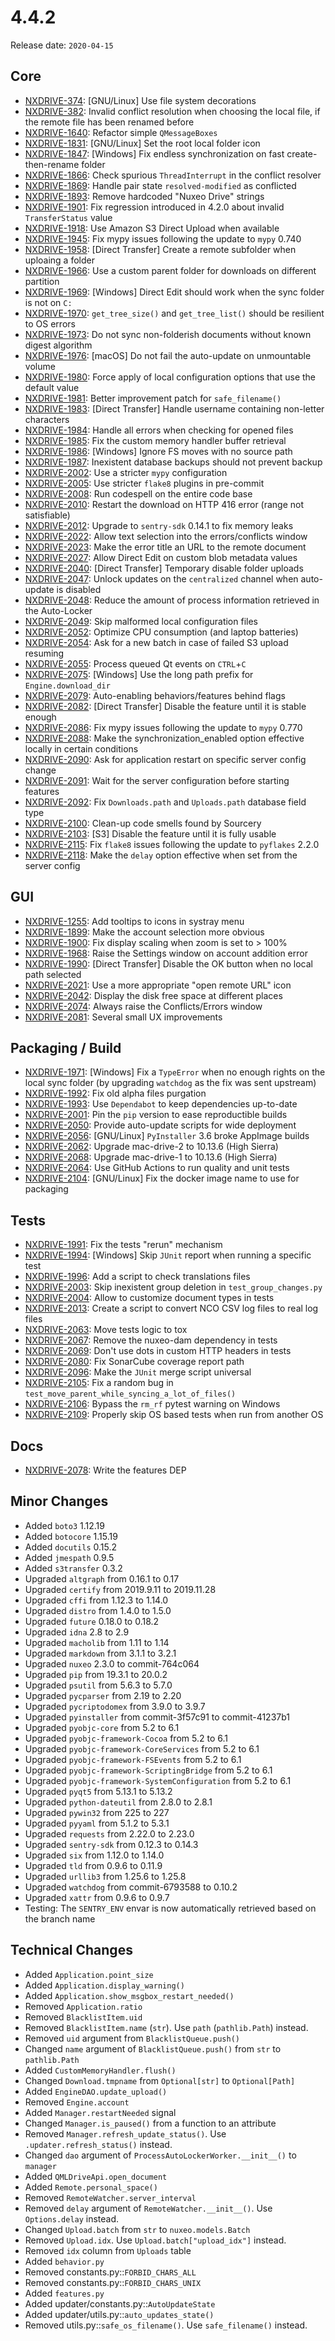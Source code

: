 # 4.4.2

Release date: `2020-04-15`

## Core

- [NXDRIVE-374](https://hyland.atlassian.net/browse/NXDRIVE-374): [GNU/Linux] Use file system decorations
- [NXDRIVE-382](https://hyland.atlassian.net/browse/NXDRIVE-382): Invalid conflict resolution when choosing the local file, if the remote file has been renamed before
- [NXDRIVE-1640](https://hyland.atlassian.net/browse/NXDRIVE-1640): Refactor simple `QMessageBoxes`
- [NXDRIVE-1831](https://hyland.atlassian.net/browse/NXDRIVE-1831): [GNU/Linux] Set the root local folder icon
- [NXDRIVE-1847](https://hyland.atlassian.net/browse/NXDRIVE-1847): [Windows] Fix endless synchronization on fast create-then-rename folder
- [NXDRIVE-1866](https://hyland.atlassian.net/browse/NXDRIVE-1866): Check spurious `ThreadInterrupt` in the conflict resolver
- [NXDRIVE-1869](https://hyland.atlassian.net/browse/NXDRIVE-1869): Handle pair state `resolved-modified` as conflicted
- [NXDRIVE-1893](https://hyland.atlassian.net/browse/NXDRIVE-1893): Remove hardcoded "Nuxeo Drive" strings
- [NXDRIVE-1901](https://hyland.atlassian.net/browse/NXDRIVE-1901): Fix regression introduced in 4.2.0 about invalid `TransferStatus` value
- [NXDRIVE-1918](https://hyland.atlassian.net/browse/NXDRIVE-1918): Use Amazon S3 Direct Upload when available
- [NXDRIVE-1945](https://hyland.atlassian.net/browse/NXDRIVE-1945): Fix mypy issues following the update to `mypy` 0.740
- [NXDRIVE-1958](https://hyland.atlassian.net/browse/NXDRIVE-1958): [Direct Transfer] Create a remote subfolder when uploaing a folder
- [NXDRIVE-1966](https://hyland.atlassian.net/browse/NXDRIVE-1966): Use a custom parent folder for downloads on different partition
- [NXDRIVE-1969](https://hyland.atlassian.net/browse/NXDRIVE-1969): [Windows] Direct Edit should work when the sync folder is not on `C:`
- [NXDRIVE-1970](https://hyland.atlassian.net/browse/NXDRIVE-1970): `get_tree_size()` and `get_tree_list()` should be resilient to OS errors
- [NXDRIVE-1973](https://hyland.atlassian.net/browse/NXDRIVE-1973): Do not sync non-folderish documents without known digest algorithm
- [NXDRIVE-1976](https://hyland.atlassian.net/browse/NXDRIVE-1976): [macOS] Do not fail the auto-update on unmountable volume
- [NXDRIVE-1980](https://hyland.atlassian.net/browse/NXDRIVE-1980): Force apply of local configuration options that use the default value
- [NXDRIVE-1981](https://hyland.atlassian.net/browse/NXDRIVE-1981): Better improvement patch for `safe_filename()`
- [NXDRIVE-1983](https://hyland.atlassian.net/browse/NXDRIVE-1983): [Direct Transfer] Handle username containing non-letter characters
- [NXDRIVE-1984](https://hyland.atlassian.net/browse/NXDRIVE-1984): Handle all errors when checking for opened files
- [NXDRIVE-1985](https://hyland.atlassian.net/browse/NXDRIVE-1985): Fix the custom memory handler buffer retrieval
- [NXDRIVE-1986](https://hyland.atlassian.net/browse/NXDRIVE-1986): [Windows] Ignore FS moves with no source path
- [NXDRIVE-1987](https://hyland.atlassian.net/browse/NXDRIVE-1987): Inexistent database backups should not prevent backup
- [NXDRIVE-2002](https://hyland.atlassian.net/browse/NXDRIVE-2002): Use a stricter `mypy` configuration
- [NXDRIVE-2005](https://hyland.atlassian.net/browse/NXDRIVE-2005): Use stricter `flake8` plugins in pre-commit
- [NXDRIVE-2008](https://hyland.atlassian.net/browse/NXDRIVE-2008): Run codespell on the entire code base
- [NXDRIVE-2010](https://hyland.atlassian.net/browse/NXDRIVE-2010): Restart the download on HTTP 416 error (range not satisfiable)
- [NXDRIVE-2012](https://hyland.atlassian.net/browse/NXDRIVE-2012): Upgrade to `sentry-sdk` 0.14.1 to fix memory leaks
- [NXDRIVE-2022](https://hyland.atlassian.net/browse/NXDRIVE-2022): Allow text selection into the errors/conflicts window
- [NXDRIVE-2023](https://hyland.atlassian.net/browse/NXDRIVE-2023): Make the error title an URL to the remote document
- [NXDRIVE-2027](https://hyland.atlassian.net/browse/NXDRIVE-2027): Allow Direct Edit on custom blob metadata values
- [NXDRIVE-2040](https://hyland.atlassian.net/browse/NXDRIVE-2040): [Direct Transfer] Temporary disable folder uploads
- [NXDRIVE-2047](https://hyland.atlassian.net/browse/NXDRIVE-2047): Unlock updates on the `centralized` channel when auto-update is disabled
- [NXDRIVE-2048](https://hyland.atlassian.net/browse/NXDRIVE-2048): Reduce the amount of process information retrieved in the Auto-Locker
- [NXDRIVE-2049](https://hyland.atlassian.net/browse/NXDRIVE-2049): Skip malformed local configuration files
- [NXDRIVE-2052](https://hyland.atlassian.net/browse/NXDRIVE-2052): Optimize CPU consumption (and laptop batteries)
- [NXDRIVE-2054](https://hyland.atlassian.net/browse/NXDRIVE-2054): Ask for a new batch in case of failed S3 upload resuming
- [NXDRIVE-2055](https://hyland.atlassian.net/browse/NXDRIVE-2055): Process queued Qt events on `CTRL`+`C`
- [NXDRIVE-2075](https://hyland.atlassian.net/browse/NXDRIVE-2075): [Windows] Use the long path prefix for `Engine.download_dir`
- [NXDRIVE-2079](https://hyland.atlassian.net/browse/NXDRIVE-2079): Auto-enabling behaviors/features behind flags
- [NXDRIVE-2082](https://hyland.atlassian.net/browse/NXDRIVE-2082): [Direct Transfer] Disable the feature until it is stable enough
- [NXDRIVE-2086](https://hyland.atlassian.net/browse/NXDRIVE-2086): Fix mypy issues following the update to `mypy` 0.770
- [NXDRIVE-2088](https://hyland.atlassian.net/browse/NXDRIVE-2088): Make the synchronization_enabled option effective locally in certain conditions
- [NXDRIVE-2090](https://hyland.atlassian.net/browse/NXDRIVE-2090): Ask for application restart on specific server config change
- [NXDRIVE-2091](https://hyland.atlassian.net/browse/NXDRIVE-2091): Wait for the server configuration before starting features
- [NXDRIVE-2092](https://hyland.atlassian.net/browse/NXDRIVE-2092): Fix `Downloads.path` and `Uploads.path` database field type
- [NXDRIVE-2100](https://hyland.atlassian.net/browse/NXDRIVE-2100): Clean-up code smells found by Sourcery
- [NXDRIVE-2103](https://hyland.atlassian.net/browse/NXDRIVE-2103): [S3] Disable the feature until it is fully usable
- [NXDRIVE-2115](https://hyland.atlassian.net/browse/NXDRIVE-2115): Fix `flake8` issues following the update to `pyflakes` 2.2.0
- [NXDRIVE-2118](https://hyland.atlassian.net/browse/NXDRIVE-2118): Make the `delay` option effective when set from the server config

## GUI

- [NXDRIVE-1255](https://hyland.atlassian.net/browse/NXDRIVE-1255): Add tooltips to icons in systray menu
- [NXDRIVE-1899](https://hyland.atlassian.net/browse/NXDRIVE-1899): Make the account selection more obvious
- [NXDRIVE-1900](https://hyland.atlassian.net/browse/NXDRIVE-1900): Fix display scaling when zoom is set to > 100%
- [NXDRIVE-1968](https://hyland.atlassian.net/browse/NXDRIVE-1968): Raise the Settings window on account addition error
- [NXDRIVE-1990](https://hyland.atlassian.net/browse/NXDRIVE-1990): [Direct Transfer] Disable the OK button when no local path selected
- [NXDRIVE-2021](https://hyland.atlassian.net/browse/NXDRIVE-2021): Use a more appropriate "open remote URL" icon
- [NXDRIVE-2042](https://hyland.atlassian.net/browse/NXDRIVE-2042): Display the disk free space at different places
- [NXDRIVE-2074](https://hyland.atlassian.net/browse/NXDRIVE-2074): Always raise the Conflicts/Errors window
- [NXDRIVE-2081](https://hyland.atlassian.net/browse/NXDRIVE-2081): Several small UX improvements

## Packaging / Build

- [NXDRIVE-1971](https://hyland.atlassian.net/browse/NXDRIVE-1971): [Windows] Fix a `TypeError` when no enough rights on the local sync folder (by upgrading `watchdog` as the fix was sent upstream)
- [NXDRIVE-1992](https://hyland.atlassian.net/browse/NXDRIVE-1992): Fix old alpha files purgation
- [NXDRIVE-1993](https://hyland.atlassian.net/browse/NXDRIVE-1993): Use `Dependabot` to keep dependencies up-to-date
- [NXDRIVE-2001](https://hyland.atlassian.net/browse/NXDRIVE-2001): Pin the `pip` version to ease reproductible builds
- [NXDRIVE-2050](https://hyland.atlassian.net/browse/NXDRIVE-2050): Provide auto-update scripts for wide deployment
- [NXDRIVE-2056](https://hyland.atlassian.net/browse/NXDRIVE-2056): [GNU/Linux] `PyInstaller` 3.6 broke AppImage builds
- [NXDRIVE-2062](https://hyland.atlassian.net/browse/NXDRIVE-2062): Upgrade mac-drive-2 to 10.13.6 (High Sierra)
- [NXDRIVE-2068](https://hyland.atlassian.net/browse/NXDRIVE-2068): Upgrade mac-drive-1 to 10.13.6 (High Sierra)
- [NXDRIVE-2064](https://hyland.atlassian.net/browse/NXDRIVE-2064): Use GitHub Actions to run quality and unit tests
- [NXDRIVE-2104](https://hyland.atlassian.net/browse/NXDRIVE-2104): [GNU/Linux] Fix the docker image name to use for packaging

## Tests

- [NXDRIVE-1991](https://hyland.atlassian.net/browse/NXDRIVE-1991): Fix the tests "rerun" mechanism
- [NXDRIVE-1994](https://hyland.atlassian.net/browse/NXDRIVE-1994): [Windows] Skip `JUnit` report when running a specific test
- [NXDRIVE-1996](https://hyland.atlassian.net/browse/NXDRIVE-1996): Add a script to check translations files
- [NXDRIVE-2003](https://hyland.atlassian.net/browse/NXDRIVE-2003): Skip inexistent group deletion in `test_group_changes.py`
- [NXDRIVE-2004](https://hyland.atlassian.net/browse/NXDRIVE-2004): Allow to customize document types in tests
- [NXDRIVE-2013](https://hyland.atlassian.net/browse/NXDRIVE-2013): Create a script to convert NCO CSV log files to real log files
- [NXDRIVE-2063](https://hyland.atlassian.net/browse/NXDRIVE-2063): Move tests logic to tox
- [NXDRIVE-2067](https://hyland.atlassian.net/browse/NXDRIVE-2067): Remove the nuxeo-dam dependency in tests
- [NXDRIVE-2069](https://hyland.atlassian.net/browse/NXDRIVE-2069): Don't use dots in custom HTTP headers in tests
- [NXDRIVE-2080](https://hyland.atlassian.net/browse/NXDRIVE-2080): Fix SonarCube coverage report path
- [NXDRIVE-2096](https://hyland.atlassian.net/browse/NXDRIVE-2096): Make the `JUnit` merge script universal
- [NXDRIVE-2105](https://hyland.atlassian.net/browse/NXDRIVE-2105): Fix a random bug in `test_move_parent_while_syncing_a_lot_of_files()`
- [NXDRIVE-2106](https://hyland.atlassian.net/browse/NXDRIVE-2106): Bypass the `rm_rf` pytest warning on Windows
- [NXDRIVE-2109](https://hyland.atlassian.net/browse/NXDRIVE-2109): Properly skip OS based tests when run from another OS

## Docs

- [NXDRIVE-2078](https://hyland.atlassian.net/browse/NXDRIVE-2078): Write the features DEP

## Minor Changes

- Added `boto3` 1.12.19
- Added `botocore` 1.15.19
- Added `docutils` 0.15.2
- Added `jmespath` 0.9.5
- Added `s3transfer` 0.3.2
- Upgraded `altgraph` from 0.16.1 to 0.17
- Upgraded `certify` from 2019.9.11 to 2019.11.28
- Upgraded `cffi` from 1.12.3 to 1.14.0
- Upgraded `distro` from 1.4.0 to 1.5.0
- Upgraded `future` 0.18.0 to 0.18.2
- Upgraded `idna` 2.8 to 2.9
- Upgraded `macholib` from 1.11 to 1.14
- Upgraded `markdown` from 3.1.1 to 3.2.1
- Upgraded `nuxeo` 2.3.0 to commit-764c064
- Upgraded `pip` from 19.3.1 to 20.0.2
- Upgraded `psutil` from 5.6.3 to 5.7.0
- Upgraded `pycparser` from 2.19 to 2.20
- Upgraded `pycriptodomex` from 3.9.0 to 3.9.7
- Upgraded `pyinstaller` from commit-3f57c91 to commit-41237b1
- Upgraded `pyobjc-core` from 5.2 to 6.1
- Upgraded `pyobjc-framework-Cocoa` from 5.2 to 6.1
- Upgraded `pyobjc-framework-CoreServices` from 5.2 to 6.1
- Upgraded `pyobjc-framework-FSEvents` from 5.2 to 6.1
- Upgraded `pyobjc-framework-ScriptingBridge` from 5.2 to 6.1
- Upgraded `pyobjc-framework-SystemConfiguration` from 5.2 to 6.1
- Upgraded `pyqt5` from 5.13.1 to 5.13.2
- Upgraded `python-dateutil` from 2.8.0 to 2.8.1
- Upgraded `pywin32` from 225 to 227
- Upgraded `pyyaml` from 5.1.2 to 5.3.1
- Upgraded `requests` from 2.22.0 to 2.23.0
- Upgraded `sentry-sdk` from 0.12.3 to 0.14.3
- Upgraded `six` from 1.12.0 to 1.14.0
- Upgraded `tld` from 0.9.6 to 0.11.9
- Upgraded `urllib3` from 1.25.6 to 1.25.8
- Upgraded `watchdog` from commit-6793588 to 0.10.2
- Upgraded `xattr` from 0.9.6 to 0.9.7
- Testing: The `SENTRY_ENV` envar is now automatically retrieved based on the branch name

## Technical Changes

- Added `Application.point_size`
- Added `Application.display_warning()`
- Added `Application.show_msgbox_restart_needed()`
- Removed `Application.ratio`
- Removed `BlacklistItem.uid`
- Removed `BlacklistItem.name` (`str`). Use `path` (`pathlib.Path`) instead.
- Removed `uid` argument from `BlacklistQueue.push()`
- Changed `name` argument of `BlacklistQueue.push()` from `str` to `pathlib.Path`
- Added `CustomMemoryHandler.flush()`
- Changed `Download.tmpname` from `Optional[str]` to `Optional[Path]`
- Added `EngineDAO.update_upload()`
- Removed `Engine.account`
- Added `Manager.restartNeeded` signal
- Changed `Manager.is_paused()` from a function to an attribute
- Removed `Manager.refresh_update_status()`. Use `.updater.refresh_status()` instead.
- Changed `dao` argument of `ProcessAutoLockerWorker.__init__()` to `manager`
- Added `QMLDriveApi.open_document`
- Added `Remote.personal_space()`
- Removed `RemoteWatcher.server_interval`
- Removed `delay` argument of `RemoteWatcher.__init__()`. Use `Options.delay` instead.
- Changed `Upload.batch` from `str` to `nuxeo.models.Batch`
- Removed `Upload.idx`. Use `Upload.batch["upload_idx"]` instead.
- Removed `idx` column from `Uploads` table
- Added `behavior.py`
- Removed constants.py::`FORBID_CHARS_ALL`
- Removed constants.py::`FORBID_CHARS_UNIX`
- Added `features.py`
- Added updater/constants.py::`AutoUpdateState`
- Added updater/utils.py::`auto_updates_state()`
- Removed utils.py::`safe_os_filename()`. Use `safe_filename()` instead.

